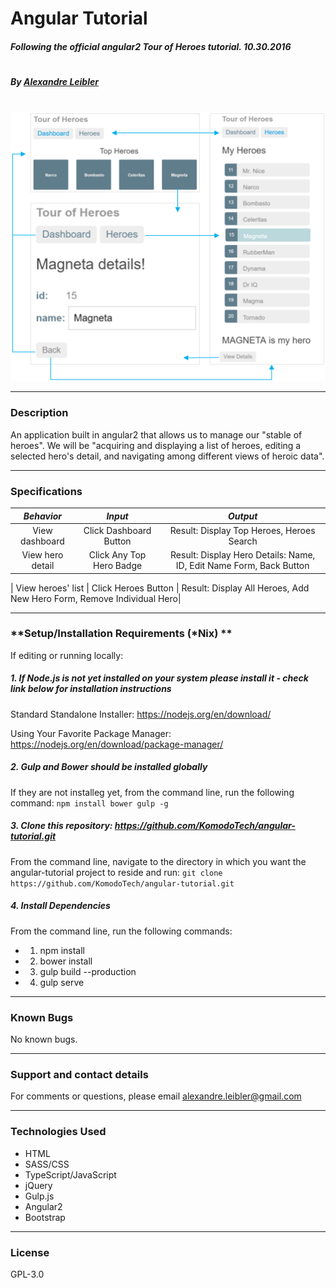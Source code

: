 # **Angular Tutorial**

##### Following the official angular2 Tour of Heroes tutorial. 10.30.2016
#
##### By [Alexandre Leibler](https://github.com/KomodoTech)
#
![screenshot of project main page](resources/images/demo-screenshot.jpg)

----
### **Description**

An application built in angular2 that allows us to manage our "stable of heroes". We will be "acquiring and displaying a list of heroes, editing a selected hero's detail, and navigating among different views of heroic data".

----
### **Specifications**
| _Behavior_ | _Input_ | _Output_ |
|:---------------------------------------------------------------------:|:---------------------------------------------------------------------------:|:-------------------------------------------------------------------------------------------------------------------:|
| View dashboard | Click Dashboard Button | Result: Display Top Heroes, Heroes Search |
| View hero detail| Click Any Top Hero Badge| Result: Display Hero Details: Name, ID, Edit Name Form, Back Button|

| View heroes' list | Click Heroes Button | Result: Display All Heroes, Add New Hero Form, Remove Individual Hero|


----
### **Setup/Installation Requirements (\*Nix) **

If editing or running locally:

##### 1. If Node.js is not yet installed on your system please install it - check link below for installation instructions

Standard Standalone Installer:
https://nodejs.org/en/download/

Using Your Favorite Package Manager:
https://nodejs.org/en/download/package-manager/

##### 2. Gulp and Bower should be installed globally

If they are not installeg yet, from the command line, run the following command:
`npm install bower gulp -g`

##### 3. Clone this repository: https://github.com/KomodoTech/angular-tutorial.git

From the command line, navigate to the directory in which you want the angular-tutorial project to reside and run:
`git clone https://github.com/KomodoTech/angular-tutorial.git`

##### 4. Install Dependencies

From the command line, run the following commands:

* 1. npm install
* 2. bower install
* 3. gulp build --production
* 4. gulp serve

----

### **Known Bugs**

No known bugs.

----
### **Support and contact details**

For comments or questions, please email alexandre.leibler@gmail.com

----
### **Technologies Used**

* HTML
* SASS/CSS
* TypeScript/JavaScript
* jQuery
* Gulp.js
* Angular2
* Bootstrap

----
### **License**

GPL-3.0

